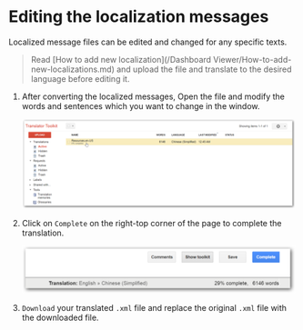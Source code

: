 # Editing the localization messages

Localized message files can be edited and changed for any specific texts.

> Read [How to add new localization](/Dashboard Viewer/How-to-add-new-localizations.md) and upload the file and translate to the desired language before editing it.

1. After converting the localized messages, Open the file and modify the words and sentences which you want to change in the window.

    ![](Images/GTK5.png)

2.  Click on `Complete` on the right-top corner of the page to complete the translation.

    ![](Images/GTK6.png)

3. `Download` your translated `.xml` file and replace the original `.xml` file with the downloaded file.    